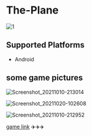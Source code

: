 # The-Plane

![1](https://user-images.githubusercontent.com/80015739/136717537-08f3cb52-a061-4ab5-bde6-aadb4f2d23e8.png)


## Supported Platforms

+ Android

## some game pictures

![Screenshot_20211010-213014](https://user-images.githubusercontent.com/80015739/136718488-5290a587-f4d4-4694-9bf9-7b45b839a30f.png)

![Screenshot_20211020-102608](https://user-images.githubusercontent.com/80015739/138102651-8b40715c-e6a1-4f2d-bc5d-8958e9b2b689.png)

![Screenshot_20211010-212952](https://user-images.githubusercontent.com/80015739/136718550-f5ae9c2b-1507-4b14-8eec-b63211e4acbc.png)

[game link](https://play.google.com/store/apps/details?id=com.NewProjects.ThePlane) ✈️✈️✈️
